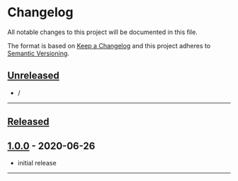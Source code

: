 # Changelog
All notable changes to this project will be documented in this file.

The format is based on [Keep a Changelog][Keep a Changelog] and this project adheres to [Semantic Versioning][Semantic Versioning].

## [Unreleased]

- /

---

## [Released]

## [1.0.0] - 2020-06-26

- initial release

---

<!-- Links -->
[Keep a Changelog]: https://keepachangelog.com/
[Semantic Versioning]: https://semver.org/

<!-- Versions -->
[Unreleased]: https://github.com/RLNT/sinus-header-groups/compare/v1.0.0...HEAD
[Released]: https://github.com/RLNT/sinus-header-groups/releases
[1.0.0]: https://github.com/RLNT/sinus-header-groups/releases/v1.0.0
